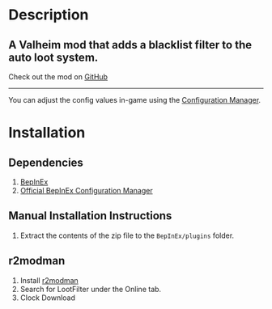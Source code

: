 # Description
## A Valheim mod that adds a blacklist filter to the auto loot system.

Check out the mod on [GitHub](https://github.com/wonkovalheim/lootfilter)

--- 

You can adjust the config values in-game using
the [Configuration Manager](https://valheim.thunderstore.io/package/Azumatt/Official_BepInEx_ConfigurationManager/).

# Installation
## Dependencies
1. [BepInEx](https://thunderstore.io/c/valheim/p/denikson/BepInExPack_Valheim/)
2. [Official BepInEx Configuration Manager](https://valheim.thunderstore.io/package/Azumatt/Official_BepInEx_ConfigurationManager/)
## Manual Installation Instructions
1. Extract the contents of the zip file to the `BepInEx/plugins` folder.
## r2modman
1. Install [r2modman](https://valheim.thunderstore.io/package/ebkr/r2modman/)
2. Search for LootFilter under the Online tab.
3. Clock Download
